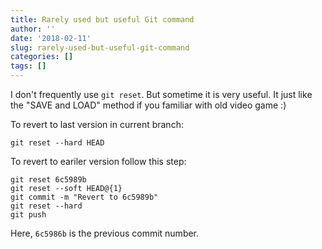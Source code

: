 ```yaml
---
title: Rarely used but useful Git command
author: ''
date: '2018-02-11'
slug: rarely-used-but-useful-git-command
categories: []
tags: []
---
```


I don't frequently use `git reset`. But sometime it is very useful. It just like the "SAVE and LOAD" method if you familiar with old video game :)

To revert to last version in current branch:

```
git reset --hard HEAD
```

To revert to eariler version follow this step:

```
git reset 6c5989b 
git reset --soft HEAD@{1}
git commit -m "Revert to 6c5989b"
git reset --hard
git push
```
Here, `6c5986b` is the previous commit number.